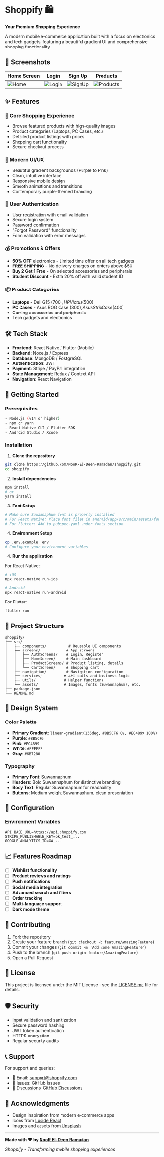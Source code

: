 # Shoppify 🛍️

**Your Premium Shopping Experience**

A modern mobile e-commerce application built with a focus on electronics and tech gadgets, featuring a beautiful gradient UI and comprehensive shopping functionality.

## 📱 Screenshots

| Home Screen | Login | Sign Up | Products |
|-------------|-------|---------|----------|
| ![Home](screenshots/home.png) | ![Login](screenshots/login.png) | ![SignUp](screenshots/signup.png) | ![Products](screenshots/products.png) |

## ✨ Features

### 🛒 **Core Shopping Experience**
- Browse featured products with high-quality images
- Product categories (Laptops, PC Cases, etc.)
- Detailed product listings with prices
- Shopping cart functionality
- Secure checkout process

### 🎨 **Modern UI/UX**
- Beautiful gradient backgrounds (Purple to Pink)
- Clean, intuitive interface
- Responsive mobile design
- Smooth animations and transitions
- Contemporary purple-themed branding

### 🔐 **User Authentication**
- User registration with email validation
- Secure login system
- Password confirmation
- "Forgot Password" functionality
- Form validation with error messages

### 💰 **Promotions & Offers**
- **50% OFF** electronics - Limited time offer on all tech gadgets
- **FREE SHIPPING** - No delivery charges on orders above $50
- **Buy 2 Get 1 Free** - On selected accessories and peripherals
- **Student Discount** - Extra 20% off with valid student ID

### 📦 **Product Categories**
- **Laptops** - Dell G15 ($700), HP Victus ($500)
- **PC Cases** - Asus ROG Case ($300), Asus Strix Case ($400)
- Gaming accessories and peripherals
- Tech gadgets and electronics

## 🛠️ Tech Stack

- **Frontend**: React Native / Flutter (Mobile)
- **Backend**: Node.js / Express
- **Database**: MongoDB / PostgreSQL
- **Authentication**: JWT
- **Payment**: Stripe / PayPal integration
- **State Management**: Redux / Context API
- **Navigation**: React Navigation

## 🚀 Getting Started

### Prerequisites
```bash
- Node.js (v14 or higher)
- npm or yarn
- React Native CLI / Flutter SDK
- Android Studio / Xcode
```

### Installation

1. **Clone the repository**
```bash
git clone https://github.com/NooR-El-Deen-Ramadan/shoppify.git
cd shoppify
```

2. **Install dependencies**
```bash
npm install
# or
yarn install
```

3. **Font Setup**
```bash
# Make sure Suwannaphum font is properly installed
# For React Native: Place font files in android/app/src/main/assets/fonts/
# For Flutter: Add to pubspec.yaml under fonts section
```

4. **Environment Setup**
```bash
cp .env.example .env
# Configure your environment variables
```

4. **Run the application**

For React Native:
```bash
# iOS
npx react-native run-ios

# Android
npx react-native run-android
```

For Flutter:
```bash
flutter run
```

## 📁 Project Structure

```
shoppify/
├── src/
│   ├── components/          # Reusable UI components
│   ├── screens/            # App screens
│   │   ├── AuthScreens/    # Login, Register
│   │   ├── HomeScreen/     # Main dashboard
│   │   ├── ProductScreens/ # Product listing, details
│   │   └── CartScreen/     # Shopping cart
│   ├── navigation/         # Navigation configuration
│   ├── services/          # API calls and business logic
│   ├── utils/             # Helper functions
│   └── assets/            # Images, fonts (Suwannaphum), etc.
├── package.json
└── README.md
```

## 🎨 Design System

### Color Palette
- **Primary Gradient**: `linear-gradient(135deg, #8B5CF6 0%, #EC4899 100%)`
- **Purple**: `#8B5CF6`
- **Pink**: `#EC4899`
- **White**: `#FFFFFF`
- **Gray**: `#6B7280`

### Typography
- **Primary Font**: Suwannaphum
- **Headers**: Bold Suwannaphum for distinctive branding
- **Body Text**: Regular Suwannaphum for readability
- **Buttons**: Medium weight Suwannaphum, clean presentation

## 🔧 Configuration

### Environment Variables
```env
API_BASE_URL=https://api.shoppify.com
STRIPE_PUBLISHABLE_KEY=pk_test_...
GOOGLE_ANALYTICS_ID=GA_...
```

## 📈 Features Roadmap

- [ ] **Wishlist functionality**
- [ ] **Product reviews and ratings**
- [ ] **Push notifications**
- [ ] **Social media integration**
- [ ] **Advanced search and filters**
- [ ] **Order tracking**
- [ ] **Multi-language support**
- [ ] **Dark mode theme**

## 🤝 Contributing

1. Fork the repository
2. Create your feature branch (`git checkout -b feature/AmazingFeature`)
3. Commit your changes (`git commit -m 'Add some AmazingFeature'`)
4. Push to the branch (`git push origin feature/AmazingFeature`)
5. Open a Pull Request

## 📄 License

This project is licensed under the MIT License - see the [LICENSE.md](LICENSE.md) file for details.

## 🛡️ Security

- Input validation and sanitization
- Secure password hashing
- JWT token authentication
- HTTPS encryption
- Regular security audits

## 📞 Support

For support and queries:
- 📧 Email: support@shoppify.com
- 🐛 Issues: [GitHub Issues](https://github.com/NooR-El-Deen-Ramadan/shoppify/issues)
- 💬 Discussions: [GitHub Discussions](https://github.com/NooR-El-Deen-Ramadan/shoppify/discussions)

## 🙏 Acknowledgments

- Design inspiration from modern e-commerce apps
- Icons from [Lucide React](https://lucide.dev/)
- Images and assets from [Unsplash](https://unsplash.com/)

---

**Made with ❤️ by [NooR El-Deen Ramadan](https://github.com/NooR-El-Deen-Ramadan)**

*Shoppify - Transforming mobile shopping experiences*
